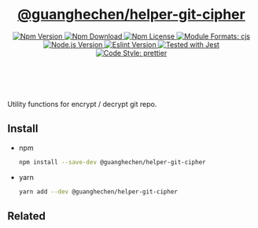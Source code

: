 <header>
  <h1 align="center">
    <a href="https://github.com/guanghechen/node-scaffolds/tree/@guanghechen/helper-git@5.0.2/packages/helper-git-cipher#readme">@guanghechen/helper-git-cipher</a>
  </h1>
  <div align="center">
    <a href="https://www.npmjs.com/package/@guanghechen/helper-git-cipher">
      <img
        alt="Npm Version"
        src="https://img.shields.io/npm/v/@guanghechen/helper-git-cipher.svg"
      />
    </a>
    <a href="https://www.npmjs.com/package/@guanghechen/helper-git-cipher">
      <img
        alt="Npm Download"
        src="https://img.shields.io/npm/dm/@guanghechen/helper-git-cipher.svg"
      />
    </a>
    <a href="https://www.npmjs.com/package/@guanghechen/helper-git-cipher">
      <img
        alt="Npm License"
        src="https://img.shields.io/npm/l/@guanghechen/helper-git-cipher.svg"
      />
    </a>
    <a href="#install">
      <img
        alt="Module Formats: cjs"
        src="https://img.shields.io/badge/module_formats-cjs-green.svg"
      />
    </a>
    <a href="https://github.com/nodejs/node">
      <img
        alt="Node.js Version"
        src="https://img.shields.io/node/v/@guanghechen/helper-git-cipher"
      />
    </a>
    <a href="https://github.com/facebook/jest">
      <img
        alt="Eslint Version"
        src="https://img.shields.io/npm/dependency-version/@guanghechen/helper-git-cipher/peer/jest"
      />
    </a>
    <a href="https://github.com/facebook/jest">
      <img
        alt="Tested with Jest"
        src="https://img.shields.io/badge/tested_with-jest-9c465e.svg"
      />
    </a>
    <a href="https://github.com/prettier/prettier">
      <img
        alt="Code Style: prettier"
        src="https://img.shields.io/badge/code_style-prettier-ff69b4.svg?style=flat-square"
      />
    </a>
  </div>
</header>
<br/>


Utility functions for encrypt / decrypt git repo.

## Install

* npm

  ```bash
  npm install --save-dev @guanghechen/helper-git-cipher
  ```

* yarn

  ```bash
  yarn add --dev @guanghechen/helper-git-cipher
  ```


## Related


[homepage]: https://github.com/guanghechen/node-scaffolds/tree/@guanghechen/helper-git@5.0.2/packages/helper-git-cipher#readme
